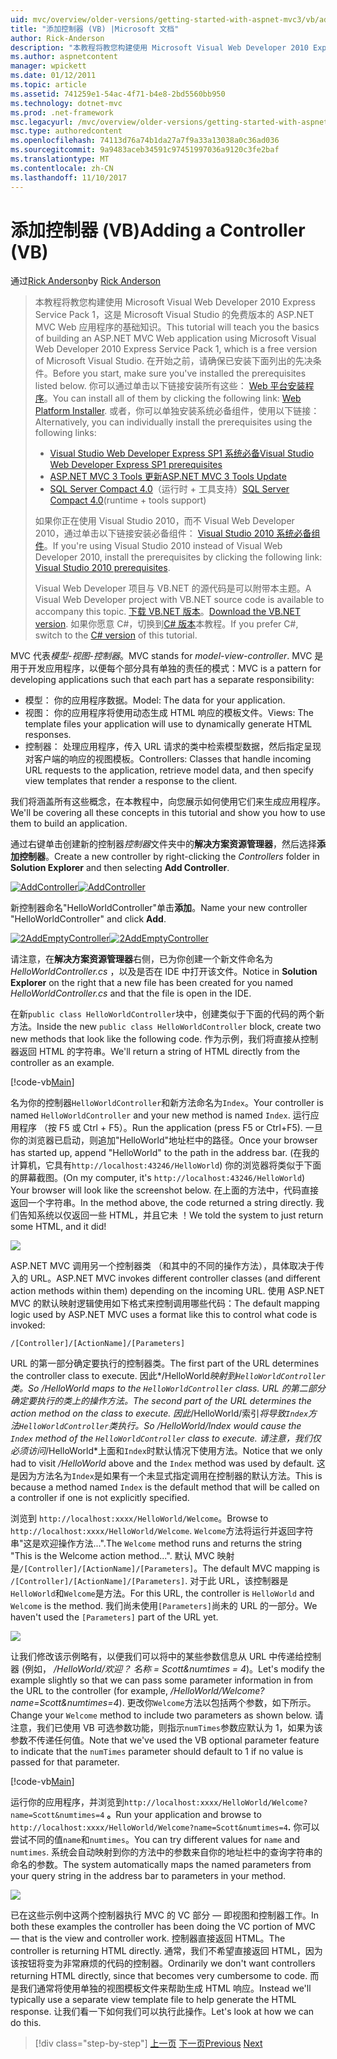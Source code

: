 ```yaml
---
uid: mvc/overview/older-versions/getting-started-with-aspnet-mvc3/vb/adding-a-controller
title: "添加控制器 (VB) |Microsoft 文档"
author: Rick-Anderson
description: "本教程将教您构建使用 Microsoft Visual Web Developer 2010 Express Service Pack 1，这是一个 ASP.NET MVC Web 应用程序的基础知识..."
ms.author: aspnetcontent
manager: wpickett
ms.date: 01/12/2011
ms.topic: article
ms.assetid: 741259e1-54ac-4f71-b4e8-2bd5560bb950
ms.technology: dotnet-mvc
ms.prod: .net-framework
msc.legacyurl: /mvc/overview/older-versions/getting-started-with-aspnet-mvc3/vb/adding-a-controller
msc.type: authoredcontent
ms.openlocfilehash: 74113d76a74b1da27a7f9a33a13038a0c36ad036
ms.sourcegitcommit: 9a9483aceb34591c97451997036a9120c3fe2baf
ms.translationtype: MT
ms.contentlocale: zh-CN
ms.lasthandoff: 11/10/2017
---
```

<a name="adding-a-controller-vb"></a><span data-ttu-id="975ba-103">添加控制器 (VB)</span><span class="sxs-lookup"><span data-stu-id="975ba-103">Adding a Controller (VB)</span></span>
====================
<span data-ttu-id="975ba-104">通过[Rick Anderson](https://github.com/Rick-Anderson)</span><span class="sxs-lookup"><span data-stu-id="975ba-104">by [Rick Anderson](https://github.com/Rick-Anderson)</span></span>

> <span data-ttu-id="975ba-105">本教程将教您构建使用 Microsoft Visual Web Developer 2010 Express Service Pack 1，这是 Microsoft Visual Studio 的免费版本的 ASP.NET MVC Web 应用程序的基础知识。</span><span class="sxs-lookup"><span data-stu-id="975ba-105">This tutorial will teach you the basics of building an ASP.NET MVC Web application using Microsoft Visual Web Developer 2010 Express Service Pack 1, which is a free version of Microsoft Visual Studio.</span></span> <span data-ttu-id="975ba-106">在开始之前，请确保已安装下面列出的先决条件。</span><span class="sxs-lookup"><span data-stu-id="975ba-106">Before you start, make sure you've installed the prerequisites listed below.</span></span> <span data-ttu-id="975ba-107">你可以通过单击以下链接安装所有这些： [Web 平台安装程序](https://www.microsoft.com/web/gallery/install.aspx?appid=VWD2010SP1Pack)。</span><span class="sxs-lookup"><span data-stu-id="975ba-107">You can install all of them by clicking the following link: [Web Platform Installer](https://www.microsoft.com/web/gallery/install.aspx?appid=VWD2010SP1Pack).</span></span> <span data-ttu-id="975ba-108">或者，你可以单独安装系统必备组件，使用以下链接：</span><span class="sxs-lookup"><span data-stu-id="975ba-108">Alternatively, you can individually install the prerequisites using the following links:</span></span>
> 
> - [<span data-ttu-id="975ba-109">Visual Studio Web Developer Express SP1 系统必备</span><span class="sxs-lookup"><span data-stu-id="975ba-109">Visual Studio Web Developer Express SP1 prerequisites</span></span>](https://www.microsoft.com/web/gallery/install.aspx?appid=VWD2010SP1Pack)
> - [<span data-ttu-id="975ba-110">ASP.NET MVC 3 Tools 更新</span><span class="sxs-lookup"><span data-stu-id="975ba-110">ASP.NET MVC 3 Tools Update</span></span>](https://www.microsoft.com/web/gallery/install.aspx?appsxml=&amp;appid=MVC3)
> - <span data-ttu-id="975ba-111">[SQL Server Compact 4.0](https://www.microsoft.com/web/gallery/install.aspx?appid=SQLCE;SQLCEVSTools_4_0)（运行时 + 工具支持）</span><span class="sxs-lookup"><span data-stu-id="975ba-111">[SQL Server Compact 4.0](https://www.microsoft.com/web/gallery/install.aspx?appid=SQLCE;SQLCEVSTools_4_0)(runtime + tools support)</span></span>
> 
> <span data-ttu-id="975ba-112">如果你正在使用 Visual Studio 2010，而不 Visual Web Developer 2010，通过单击以下链接安装必备组件： [Visual Studio 2010 系统必备组件](https://www.microsoft.com/web/gallery/install.aspx?appsxml=&amp;appid=VS2010SP1Pack)。</span><span class="sxs-lookup"><span data-stu-id="975ba-112">If you're using Visual Studio 2010 instead of Visual Web Developer 2010, install the prerequisites by clicking the following link: [Visual Studio 2010 prerequisites](https://www.microsoft.com/web/gallery/install.aspx?appsxml=&amp;appid=VS2010SP1Pack).</span></span>
> 
> <span data-ttu-id="975ba-113">Visual Web Developer 项目与 VB.NET 的源代码是可以附带本主题。</span><span class="sxs-lookup"><span data-stu-id="975ba-113">A Visual Web Developer project with VB.NET source code is available to accompany this topic.</span></span> <span data-ttu-id="975ba-114">[下载 VB.NET 版本](https://code.msdn.microsoft.com/Introduction-to-MVC-3-10d1b098)。</span><span class="sxs-lookup"><span data-stu-id="975ba-114">[Download the VB.NET version](https://code.msdn.microsoft.com/Introduction-to-MVC-3-10d1b098).</span></span> <span data-ttu-id="975ba-115">如果你愿意 C#，切换到[C# 版本](../cs/adding-a-controller.md)本教程。</span><span class="sxs-lookup"><span data-stu-id="975ba-115">If you prefer C#, switch to the [C# version](../cs/adding-a-controller.md) of this tutorial.</span></span>


<span data-ttu-id="975ba-116">MVC 代表*模型-视图-控制器*。</span><span class="sxs-lookup"><span data-stu-id="975ba-116">MVC stands for *model-view-controller*.</span></span> <span data-ttu-id="975ba-117">MVC 是用于开发应用程序，以便每个部分具有单独的责任的模式：</span><span class="sxs-lookup"><span data-stu-id="975ba-117">MVC is a pattern for developing applications such that each part has a separate responsibility:</span></span>

- <span data-ttu-id="975ba-118">模型： 你的应用程序数据。</span><span class="sxs-lookup"><span data-stu-id="975ba-118">Model: The data for your application.</span></span>
- <span data-ttu-id="975ba-119">视图： 你的应用程序将使用动态生成 HTML 响应的模板文件。</span><span class="sxs-lookup"><span data-stu-id="975ba-119">Views: The template files your application will use to dynamically generate HTML responses.</span></span>
- <span data-ttu-id="975ba-120">控制器： 处理应用程序，传入 URL 请求的类中检索模型数据，然后指定呈现对客户端的响应的视图模板。</span><span class="sxs-lookup"><span data-stu-id="975ba-120">Controllers: Classes that handle incoming URL requests to the application, retrieve model data, and then specify view templates that render a response to the client.</span></span>

<span data-ttu-id="975ba-121">我们将涵盖所有这些概念，在本教程中，向您展示如何使用它们来生成应用程序。</span><span class="sxs-lookup"><span data-stu-id="975ba-121">We'll be covering all these concepts in this tutorial and show you how to use them to build an application.</span></span>

<span data-ttu-id="975ba-122">通过右键单击创建新的控制器*控制器*文件夹中的**解决方案资源管理器**，然后选择**添加控制器**。</span><span class="sxs-lookup"><span data-stu-id="975ba-122">Create a new controller by right-clicking the *Controllers* folder in **Solution Explorer** and then selecting **Add Controller**.</span></span>

<span data-ttu-id="975ba-123">[![AddController](adding-a-controller/_static/image2.png "AddController")](adding-a-controller/_static/image1.png)</span><span class="sxs-lookup"><span data-stu-id="975ba-123">[![AddController](adding-a-controller/_static/image2.png "AddController")](adding-a-controller/_static/image1.png)</span></span>

<span data-ttu-id="975ba-124">新控制器命名&quot;HelloWorldController&quot;单击**添加**。</span><span class="sxs-lookup"><span data-stu-id="975ba-124">Name your new controller &quot;HelloWorldController&quot; and click **Add**.</span></span>

<span data-ttu-id="975ba-125">[![2AddEmptyController](adding-a-controller/_static/image4.png "2AddEmptyController")](adding-a-controller/_static/image3.png)</span><span class="sxs-lookup"><span data-stu-id="975ba-125">[![2AddEmptyController](adding-a-controller/_static/image4.png "2AddEmptyController")](adding-a-controller/_static/image3.png)</span></span>

<span data-ttu-id="975ba-126">请注意，在**解决方案资源管理器**右侧，已为你创建一个新文件命名为*HelloWorldController.cs* ，以及是否在 IDE 中打开该文件。</span><span class="sxs-lookup"><span data-stu-id="975ba-126">Notice in **Solution Explorer** on the right that a new file has been created for you named *HelloWorldController.cs* and that the file is open in the IDE.</span></span>

<span data-ttu-id="975ba-127">在新`public class HelloWorldController`块中，创建类似于下面的代码的两个新方法。</span><span class="sxs-lookup"><span data-stu-id="975ba-127">Inside the new `public class HelloWorldController` block, create two new methods that look like the following code.</span></span> <span data-ttu-id="975ba-128">作为示例，我们将直接从控制器返回 HTML 的字符串。</span><span class="sxs-lookup"><span data-stu-id="975ba-128">We'll return a string of HTML directly from the controller as an example.</span></span>

[!code-vb[Main](adding-a-controller/samples/sample1.vb)]

<span data-ttu-id="975ba-129">名为你的控制器`HelloWorldController`和新方法命名为`Index`。</span><span class="sxs-lookup"><span data-stu-id="975ba-129">Your controller is named `HelloWorldController` and your new method is named `Index`.</span></span> <span data-ttu-id="975ba-130">运行应用程序 （按 F5 或 Ctrl + F5）。</span><span class="sxs-lookup"><span data-stu-id="975ba-130">Run the application (press F5 or Ctrl+F5).</span></span> <span data-ttu-id="975ba-131">一旦你的浏览器已启动，则追加&quot;HelloWorld&quot;地址栏中的路径。</span><span class="sxs-lookup"><span data-stu-id="975ba-131">Once your browser has started up, append &quot;HelloWorld&quot; to the path in the address bar.</span></span> <span data-ttu-id="975ba-132">(在我的计算机，它具有`http://localhost:43246/HelloWorld`) 你的浏览器将类似于下面的屏幕截图。</span><span class="sxs-lookup"><span data-stu-id="975ba-132">(On my computer, it's `http://localhost:43246/HelloWorld`) Your browser will look like the screenshot below.</span></span> <span data-ttu-id="975ba-133">在上面的方法中，代码直接返回一个字符串。</span><span class="sxs-lookup"><span data-stu-id="975ba-133">In the method above, the code returned a string directly.</span></span> <span data-ttu-id="975ba-134">我们告知系统以仅返回一些 HTML，并且它未 ！</span><span class="sxs-lookup"><span data-stu-id="975ba-134">We told the system to just return some HTML, and it did!</span></span>

![](adding-a-controller/_static/image5.png)

<span data-ttu-id="975ba-135">ASP.NET MVC 调用另一个控制器类 （和其中的不同的操作方法），具体取决于传入的 URL。</span><span class="sxs-lookup"><span data-stu-id="975ba-135">ASP.NET MVC invokes different controller classes (and different action methods within them) depending on the incoming URL.</span></span> <span data-ttu-id="975ba-136">使用 ASP.NET MVC 的默认映射逻辑使用如下格式来控制调用哪些代码：</span><span class="sxs-lookup"><span data-stu-id="975ba-136">The default mapping logic used by ASP.NET MVC uses a format like this to control what code is invoked:</span></span>

`/[Controller]/[ActionName]/[Parameters]`

<span data-ttu-id="975ba-137">URL 的第一部分确定要执行的控制器类。</span><span class="sxs-lookup"><span data-stu-id="975ba-137">The first part of the URL determines the controller class to execute.</span></span> <span data-ttu-id="975ba-138">因此*/HelloWorld*映射到`HelloWorldController`类。</span><span class="sxs-lookup"><span data-stu-id="975ba-138">So */HelloWorld* maps to the `HelloWorldController` class.</span></span> <span data-ttu-id="975ba-139">URL 的第二部分确定要执行的类上的操作方法。</span><span class="sxs-lookup"><span data-stu-id="975ba-139">The second part of the URL determines the action method on the class to execute.</span></span> <span data-ttu-id="975ba-140">因此*/HelloWorld/索引*将导致`Index`方法`HelloWorldController`类执行。</span><span class="sxs-lookup"><span data-stu-id="975ba-140">So */HelloWorld/Index* would cause the `Index` method of the `HelloWorldController` class to execute.</span></span> <span data-ttu-id="975ba-141">请注意，我们仅必须访问*/HelloWorld*上面和`Index`时默认情况下使用方法。</span><span class="sxs-lookup"><span data-stu-id="975ba-141">Notice that we only had to visit */HelloWorld* above and the `Index` method was used by default.</span></span> <span data-ttu-id="975ba-142">这是因为方法名为`Index`是如果有一个未显式指定调用在控制器的默认方法。</span><span class="sxs-lookup"><span data-stu-id="975ba-142">This is because a method named `Index` is the default method that will be called on a controller if one is not explicitly specified.</span></span>

<span data-ttu-id="975ba-143">浏览到 `http://localhost:xxxx/HelloWorld/Welcome`。</span><span class="sxs-lookup"><span data-stu-id="975ba-143">Browse to `http://localhost:xxxx/HelloWorld/Welcome`.</span></span> <span data-ttu-id="975ba-144">`Welcome`方法将运行并返回字符串&quot;这是欢迎操作方法...&quot;.</span><span class="sxs-lookup"><span data-stu-id="975ba-144">The `Welcome` method runs and returns the string &quot;This is the Welcome action method...&quot;.</span></span> <span data-ttu-id="975ba-145">默认 MVC 映射是`/[Controller]/[ActionName]/[Parameters]`。</span><span class="sxs-lookup"><span data-stu-id="975ba-145">The default MVC mapping is `/[Controller]/[ActionName]/[Parameters]`.</span></span> <span data-ttu-id="975ba-146">对于此 URL，该控制器是`HelloWorld`和`Welcome`是方法。</span><span class="sxs-lookup"><span data-stu-id="975ba-146">For this URL, the controller is `HelloWorld` and `Welcome` is the method.</span></span> <span data-ttu-id="975ba-147">我们尚未使用`[Parameters]`尚未的 URL 的一部分。</span><span class="sxs-lookup"><span data-stu-id="975ba-147">We haven't used the `[Parameters]` part of the URL yet.</span></span>

![](adding-a-controller/_static/image6.png)

<span data-ttu-id="975ba-148">让我们修改该示例略有，以便我们可以将中的某些参数信息从 URL 中传递给控制器 (例如， */HelloWorld/欢迎？ 名称 = Scott&amp;numtimes = 4*)。</span><span class="sxs-lookup"><span data-stu-id="975ba-148">Let's modify the example slightly so that we can pass some parameter information in from the URL to the controller (for example, */HelloWorld/Welcome?name=Scott&amp;numtimes=4*).</span></span> <span data-ttu-id="975ba-149">更改你`Welcome`方法以包括两个参数，如下所示。</span><span class="sxs-lookup"><span data-stu-id="975ba-149">Change your `Welcome` method to include two parameters as shown below.</span></span> <span data-ttu-id="975ba-150">请注意，我们已使用 VB 可选参数功能，则指示`numTimes`参数应默认为 1，如果为该参数不传递任何值。</span><span class="sxs-lookup"><span data-stu-id="975ba-150">Note that we've used the VB optional parameter feature to indicate that the `numTimes` parameter should default to 1 if no value is passed for that parameter.</span></span>

[!code-vb[Main](adding-a-controller/samples/sample2.vb)]

<span data-ttu-id="975ba-151">运行你的应用程序，并浏览到`http://localhost:xxxx/HelloWorld/Welcome?name=Scott&numtimes=4` **。**</span><span class="sxs-lookup"><span data-stu-id="975ba-151">Run your application and browse to `http://localhost:xxxx/HelloWorld/Welcome?name=Scott&numtimes=4`**.**</span></span> <span data-ttu-id="975ba-152">你可以尝试不同的值`name`和`numtimes`。</span><span class="sxs-lookup"><span data-stu-id="975ba-152">You can try different values for `name` and `numtimes`.</span></span> <span data-ttu-id="975ba-153">系统会自动映射到你的方法中的参数来自你的地址栏中的查询字符串的命名的参数。</span><span class="sxs-lookup"><span data-stu-id="975ba-153">The system automatically maps the named parameters from your query string in the address bar to parameters in your method.</span></span>

![](adding-a-controller/_static/image7.png)

<span data-ttu-id="975ba-154">已在这些示例中这两个控制器执行 MVC 的 VC 部分 — 即视图和控制器工作。</span><span class="sxs-lookup"><span data-stu-id="975ba-154">In both these examples the controller has been doing the VC portion of MVC — that is the view and controller work.</span></span> <span data-ttu-id="975ba-155">控制器直接返回 HTML。</span><span class="sxs-lookup"><span data-stu-id="975ba-155">The controller is returning HTML directly.</span></span> <span data-ttu-id="975ba-156">通常，我们不希望直接返回 HTML，因为该按钮将变为非常麻烦的代码的控制器。</span><span class="sxs-lookup"><span data-stu-id="975ba-156">Ordinarily we don't want controllers returning HTML directly, since that becomes very cumbersome to code.</span></span> <span data-ttu-id="975ba-157">而是我们通常将使用单独的视图模板文件来帮助生成 HTML 响应。</span><span class="sxs-lookup"><span data-stu-id="975ba-157">Instead we'll typically use a separate view template file to help generate the HTML response.</span></span> <span data-ttu-id="975ba-158">让我们看一下如何我们可以执行此操作。</span><span class="sxs-lookup"><span data-stu-id="975ba-158">Let's look at how we can do this.</span></span>

>[!div class="step-by-step"]
<span data-ttu-id="975ba-159">[上一页](intro-to-aspnet-mvc-3.md)
[下一页](adding-a-view.md)</span><span class="sxs-lookup"><span data-stu-id="975ba-159">[Previous](intro-to-aspnet-mvc-3.md)
[Next](adding-a-view.md)</span></span>
